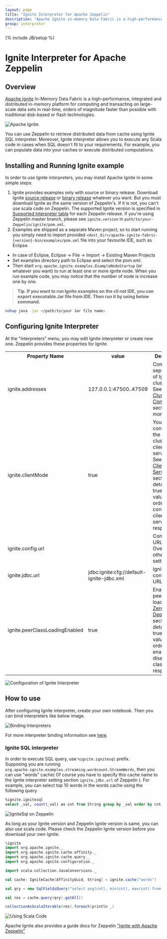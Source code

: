 ```yaml
---
layout: page
title: "Ignite Interpreter for Apache Zeppelin"
description: "Apache Ignite in-memory Data Fabric is a high-performance, integrated and distributed in-memory platform for computing and transacting on large-scale data sets in real-time, orders of magnitude faster than possible with traditional disk-based or flash technologies."
group: interpreter
---
```

<!--
Licensed under the Apache License, Version 2.0 (the "License");
you may not use this file except in compliance with the License.
You may obtain a copy of the License at

http://www.apache.org/licenses/LICENSE-2.0

Unless required by applicable law or agreed to in writing, software
distributed under the License is distributed on an "AS IS" BASIS,
WITHOUT WARRANTIES OR CONDITIONS OF ANY KIND, either express or implied.
See the License for the specific language governing permissions and
limitations under the License.
-->
{% include JB/setup %}

# Ignite Interpreter for Apache Zeppelin

<div id="toc"></div>

## Overview
[Apache Ignite](https://ignite.apache.org/) In-Memory Data Fabric is a high-performance, integrated and distributed in-memory platform for computing and transacting on large-scale data sets in real-time, orders of magnitude faster than possible with traditional disk-based or flash technologies.

![Apache Ignite]({{BASE_PATH}}/assets/themes/zeppelin/img/docs-img/ignite-logo.png)

You can use Zeppelin to retrieve distributed data from cache using Ignite SQL interpreter. Moreover, Ignite interpreter allows you to execute any Scala code in cases when SQL doesn't fit to your requirements. For example, you can populate data into your caches or execute distributed computations.

## Installing and Running Ignite example
In order to use Ignite interpreters, you may install Apache Ignite in some simple steps:

1. Ignite provides examples only with source or binary release. Download Ignite [source release](https://ignite.apache.org/download.html#sources) or [binary release](https://ignite.apache.org/download.html#binaries) whatever you want. But you must download Ignite as the same version of Zeppelin's. If it is not, you can't use scala code on Zeppelin. The supported Ignite version is specified in [Supported Interpreter table](https://zeppelin.apache.org/supported_interpreters.html#ignite) for each Zeppelin release. If you're using Zeppelin master branch, please see `ignite.version` in `path/to/your-Zeppelin/ignite/pom.xml`.
2. Examples are shipped as a separate Maven project, so to start running you simply need to import provided `<dest_dir>/apache-ignite-fabric-{version}-bin/examples/pom.xml` file into your favourite IDE, such as Eclipse.

* In case of Eclipse, Eclipse -> File -> Import -> Existing Maven Projects
* Set examples directory path to Eclipse and select the pom.xml.
* Then start `org.apache.ignite.examples.ExampleNodeStartup` (or whatever you want) to run at least one or more ignite node. When you run example code, you may notice that the number of node is increase one by one.

> **Tip. If you want to run Ignite examples on the cli not IDE, you can export executable Jar file from IDE. Then run it by using below command.**

```bash
nohup java -jar </path/to/your Jar file name>
```

## Configuring Ignite Interpreter
At the "Interpreters" menu, you may edit Ignite interpreter or create new one. Zeppelin provides these properties for Ignite.

<table class="table-configuration">
  <tr>
    <th>Property Name</th>
    <th>value</th>
    <th>Description</th>
  </tr>
  <tr>
    <td>ignite.addresses</td>
    <td>127.0.0.1:47500..47509</td>
    <td>Coma separated list of Ignite cluster hosts. See <a href="https://apacheignite.readme.io/docs/cluster-config">Ignite Cluster Configuration</a> section for more details.</td>
  </tr>
  <tr>
    <td>ignite.clientMode</td>
    <td>true</td>
    <td>You can connect to the Ignite cluster as client or server node. See <a href="https://apacheignite.readme.io/docs/clients-vs-servers">Ignite Clients vs. Servers</a> section for details. Use true or false values in order to connect in client or server mode respectively.</td>
  </tr>
  <tr>
    <td>ignite.config.url</td>
    <td></td>
    <td>Configuration URL. Overrides all other settings.</td>
  </tr>
  <tr>
    <td>ignite.jdbc.url</td>
    <td>jdbc:ignite:cfg://default-ignite-jdbc.xml</td>
    <td>Ignite JDBC connection URL.</td>
  </tr>
  <tr>
    <td>ignite.peerClassLoadingEnabled</td>
    <td>true</td>
    <td>Enables peer-class-loading. See <a href="https://apacheignite.readme.io/docs/zero-deployment">Zero Deployment</a> section for details. Use true or false values in order to enable or disable P2P class loading respectively.</td>
  </tr>
</table>

![Configuration of Ignite Interpreter]({{BASE_PATH}}/assets/themes/zeppelin/img/docs-img/ignite-interpreter-setting.png)

## How to use
After configuring Ignite interpreter, create your own notebook. Then you can bind interpreters like below image.

![Binding Interpreters]({{BASE_PATH}}/assets/themes/zeppelin/img/docs-img/ignite-interpreter-binding.png)

For more interpreter binding information see [here](../usage/interpreter/overview.html#what-is-interpreter-setting).

### Ignite SQL interpreter
In order to execute SQL query, use ` %ignite.ignitesql ` prefix. <br>
Supposing you are running `org.apache.ignite.examples.streaming.wordcount.StreamWords`, then you can use "words" cache( Of course you have to specify this cache name to the Ignite interpreter setting section `ignite.jdbc.url` of Zeppelin ).
For example, you can select top 10 words in the words cache using the following query

```sql
%ignite.ignitesql
select _val, count(_val) as cnt from String group by _val order by cnt desc limit 10
```

![IgniteSql on Zeppelin]({{BASE_PATH}}/assets/themes/zeppelin/img/docs-img/ignite-sql-example.png)

As long as your Ignite version and Zeppelin Ignite version is same, you can also use scala code. Please check the Zeppelin Ignite version before you download your own Ignite.

```scala
%ignite
import org.apache.ignite._
import org.apache.ignite.cache.affinity._
import org.apache.ignite.cache.query._
import org.apache.ignite.configuration._

import scala.collection.JavaConversions._

val cache: IgniteCache[AffinityUuid, String] = ignite.cache("words")

val qry = new SqlFieldsQuery("select avg(cnt), min(cnt), max(cnt) from (select count(_val) as cnt from String group by _val)", true)

val res = cache.query(qry).getAll()

collectionAsScalaIterable(res).foreach(println _)
```

![Using Scala Code]({{BASE_PATH}}/assets/themes/zeppelin/img/docs-img/ignite-scala-example.png)

Apache Ignite also provides a guide docs for Zeppelin ["Ignite with Apache Zeppelin"](https://apacheignite-sql.readme.io/docs/apache-zeppelin)
